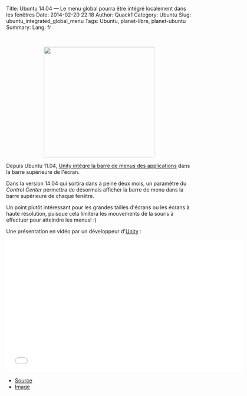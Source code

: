 Title: Ubuntu 14.04 — Le menu global pourra être intégré localement dans les fenêtres
Date: 2014-02-20 22:18 
Author: Quack1
Category: Ubuntu
Slug: ubuntu_integrated_global_menu
Tags: Ubuntu, planet-libre, planet-ubuntu
Summary: 
Lang: fr

&nbsp;
<div align=center><img src="/upload/locally-integrated-menus-in-ubuntu.png" height="300px" align=center /></div>

Depuis Ubuntu 11.04, [Unity intègre la barre de menus des applications]({filename}/ubuntu-unity-vs-gnome-shell-avis-non-objectif.md) dans la barre supérieure de l'écran.

Dans la version 14.04 qui sortira dans à peine deux mois, un paramètre du _Control Center_ permettra de désormais afficher la barre de menu dans la barre supérieure de chaque fenêtre.

Un point plutôt intéressant pour les grandes tailles d'écrans ou les écrans à haute résolution, puisque cela limitera les mouvements de la souris à effectuer pour atteindre les menus! :)

Une présentation en vidéo par un développeur d'[Unity](/tag/unity.html) : 

<iframe width="640" height="360" src="//www.youtube.com/embed/nzFXRz-b3Ns" frameborder="0" allowfullscreen></iframe>

- [Source](http://www.omgubuntu.co.uk/2014/02/locally-integrated-menus-ubuntu-14-04?utm_source=rss&utm_medium=rss&utm_campaign=locally-integrated-menus-ubuntu-14-04)
- [Image](http://blog.3v1n0.net/informatica/linux/ubuntu-introducing-locally-integrated-menus-to-unity-7/)